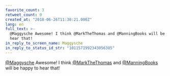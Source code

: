 ```yaml
---
favorite_count: 3
retweet_count: 0
created_at: "2018-06-26T11:30:21.000Z"
lang: en
full_text: >-
  @Maggysche Awesome! I think @MarkTheThomas and @ManningBooks will be happy to
  hear that!
in_reply_to_screen_name: Maggysche
in_reply_to_status_id_str: "1011571992343056385"
---
```


[@Maggysche](https://twitter.com/Maggysche) Awesome! I think
[@MarkTheThomas](https://twitter.com/MarkTheThomas) and
[@ManningBooks](https://twitter.com/ManningBooks) will be happy to hear that!
